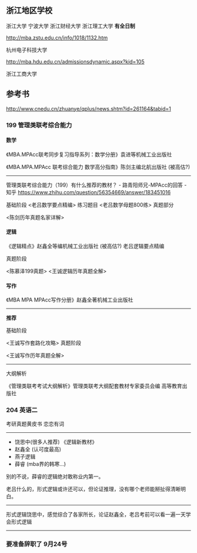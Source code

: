 
## 浙江地区学校

浙江大学
宁波大学 
浙江财经大学
浙江理工大学 **有全日制**

http://mba.zstu.edu.cn/info/1018/1132.htm

杭州电子科技大学

http://mba.hdu.edu.cn/admissionsdynamic.aspx?kid=105

浙江工商大学


## 参考书

http://www.cnedu.cn/zhuanye/qplus/news.shtm?id=261164&tabid=1

### 199 管理类联考综合能力

#### 数学

《MBA.MPAcc联考同步复习指导系列：数学分册》袁进等机械工业出版社

《MBA.MPA.MPAcc 联考综合能力 数学高分指南》陈剑主编北航出版社 (被高估?)

---
管理类联考综合能力（199）有什么推荐的教材？ - 路青阳师兄-MPAcc的回答 - 知乎
https://www.zhihu.com/question/56354669/answer/183451016

基础阶段
<老吕数学要点精编>
练习题目
<老吕数学母题800练> 
真题部分

<陈剑历年真题名家详解>

#### 逻辑

《逻辑精点》赵鑫全等编机械工业出版社 (被高估?)
老吕逻辑要点精编



真题阶段

<陈慕泽199真题> <王诚逻辑历年真题全解>

#### 写作

《MBA MPA MPAcc写作分册》赵鑫全著机械工业出版社

---
**推荐**

基础阶段

<王诚写作套路化攻略>
真题阶段

<王诚写作历年真题全解>

---

大纲解析

《管理类联考考试大纲解析》管理类联考大纲配套教材专家委员会编 高等教育出版社

### 204 英语二
考研真题黄皮书
恋恋有词




---
- 饶思中(很多人推荐) 《逻辑新教材》
- 赵鑫全 (认可度最高)
- 燕子逻辑
- 薛睿 (mba界的韩寒...)

别的不说，薛睿的逻辑绝对敢称业内第一。

老吕什么的，形式逻辑或许还可以，但论证推理，没有哪个老师能掰扯得清晰明白。

----
形式逻辑饶思中，感觉综合了各家所长，论证赵鑫全，老吕考前可以看一遍一天学会形式逻辑

---


### 要准备辞职了 9月24号

